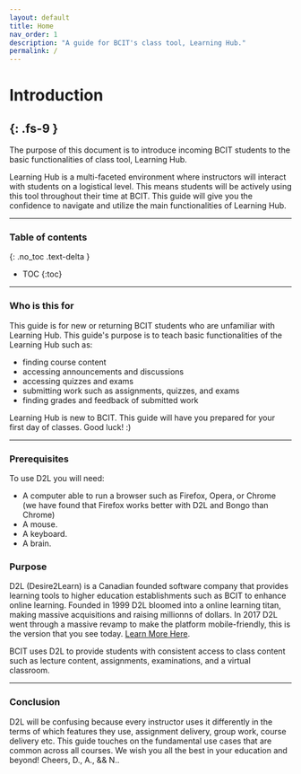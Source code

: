 ```yaml
---
layout: default
title: Home
nav_order: 1
description: "A guide for BCIT's class tool, Learning Hub."
permalink: /
---
```


# Introduction
{: .fs-9 }
---
The purpose of this document is to introduce incoming BCIT students to the basic functionalities of class tool, Learning Hub. 

Learning Hub is a multi-faceted environment where instructors will interact with students on a logistical level. This means students will be actively using this tool throughout their time at BCIT. This guide will give you the confidence to navigate and utilize the main functionalities of Learning Hub.

---

### Table of contents
{: .no_toc .text-delta }
* TOC
{:toc}

---

### Who is this for

This guide is for new or returning BCIT students who are unfamiliar with Learning Hub. This guide's purpose is to teach basic functionalities of the Learning Hub such as:
- finding course content
- accessing announcements and discussions
- accessing quizzes and exams
- submitting work such as assignments, quizzes, and exams
- finding grades and feedback of submitted work

Learning Hub is new to BCIT. This guide will have you prepared for your first day of classes. Good luck! :) 

---

### Prerequisites

To use D2L you will need:

- A computer able to run a browser such as Firefox, Opera, or Chrome (we have found that Firefox works better with D2L and Bongo than Chrome)
- A mouse.
- A keyboard.
- A brain.

### Purpose

D2L (Desire2Learn) is a Canadian founded software company that provides learning tools to higher education establishments such as BCIT to enhance online learning. Founded in 1999 D2L bloomed into a online learning titan, making massive acquisitions and raising millionns of dollars. In 2017 D2L went through a massive revamp to make the platform mobile-friendly, this is the version that you see today. [Learn More Here](https://en.wikipedia.org/wiki/D2L).

BCIT uses D2L to provide students with consistent access to class content such as lecture content, assignments, examinations, and a virtual classroom.

---

### Conclusion

D2L will be confusing because every instructor uses it differently in the terms of which features they use, assignment delivery, group work, course delivery etc. This guide touches on the fundamental use cases that are common across all courses. We wish you all the best in your education and beyond! Cheers, D., A., && N..
